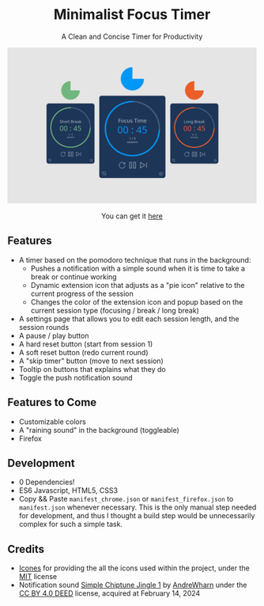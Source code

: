 <h1 align="center">Minimalist Focus Timer</h1>

<p align="center">A Clean and Concise Timer for Productivity</p>

![Pomodoro Timer](/assets/readme/focus_extension.png)

<p align="center">You can get it <a href="https://chromewebstore.google.com/detail/pomodoro-focus-timer/eglbnllngiannimbjimkpjklnjgelnoi" target="_blank">here</a></p>

## Features

- A timer based on the pomodoro technique that runs in the background:
  - Pushes a notification with a simple sound when it is time to take a break or continue working
  - Dynamic extension icon that adjusts as a "pie icon" relative to the current progress of the session
  - Changes the color of the extension icon and popup based on the current session type (focusing / break / long break)
- A settings page that allows you to edit each session length, and the session rounds
- A pause / play button
- A hard reset button (start from session 1)
- A soft reset button (redo current round)
- A "skip timer" button (move to next session)
- Tooltip on buttons that explains what they do
- Toggle the push notification sound

## Features to Come

- Customizable colors
- A "raining sound" in the background (toggleable)
- Firefox

## Development

- 0 Dependencies!
- ES6 Javascript, HTML5, CSS3
- Copy && Paste `manifest_chrome.json` or `manifest_firefox.json` to `manifest.json` whenever necessary. This is the only manual step needed for development, and thus I thought a build step would be unnecessarily complex for such a simple task.

## Credits

- [Icones](https://github.com/antfu/icones) for providing the all the icons used within the project, under the [MIT](https://opensource.org/license/mit/) license
- Notification sound [Simple Chiptune Jingle 1](https://freesound.org/people/AndreWharn/sounds/501207/) by [AndreWharn](https://freesound.org/people/AndreWharn/) under the [CC BY 4.0 DEED](https://creativecommons.org/licenses/by/4.0/) license, acquired at February 14, 2024
